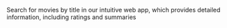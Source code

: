 Search for movies by title in our intuitive web app, which provides detailed information, including ratings and summaries